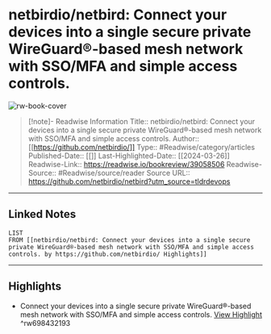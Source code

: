 # netbirdio/netbird: Connect your devices into a single secure private WireGuard®-based mesh network with SSO/MFA and simple access controls.

![rw-book-cover](https://readwise-assets.s3.amazonaws.com/static/images/article4.6bc1851654a0.png)
<br>
>[!note]- Readwise Information
>Title:: netbirdio/netbird: Connect your devices into a single secure private WireGuard®-based mesh network with SSO/MFA and simple access controls.
>Author:: [[https://github.com/netbirdio/]]
>Type:: #Readwise/category/articles
>Published-Date:: [[]]
>Last-Highlighted-Date:: [[2024-03-26]]
>Readwise-Link:: https://readwise.io/bookreview/39058506
>Readwise-Source:: #Readwise/source/reader
>Source URL:: https://github.com/netbirdio/netbird?utm_source=tldrdevops
--- 

## Linked Notes
```dataview
LIST
FROM [[netbirdio/netbird: Connect your devices into a single secure private WireGuard®-based mesh network with SSO/MFA and simple access controls. by https://github.com/netbirdio/ Highlights]]
```

---

## Highlights
- Connect your devices into a single secure private WireGuard®-based mesh network with SSO/MFA and simple access controls. [View Highlight](https://readwise.io/open/698432193) ^rw698432193
